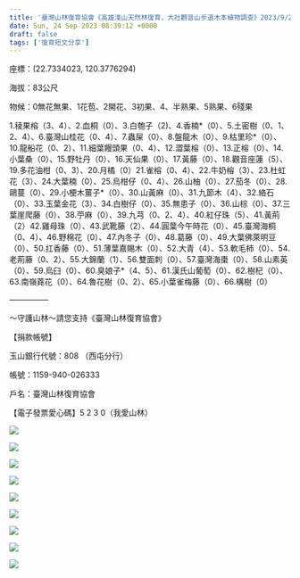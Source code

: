 ```yaml
---
title: '臺灣山林復育協會《高雄淺山天然林復育，大社觀音山步道木本植物調查》2023/9/24'
date: Sun, 24 Sep 2023 08:39:12 +0000
draft: false
tags: ['復育短文分享']
---
```


座標：(22.7334023, 120.3776294)

海拔：83公尺

物候：0無花無果、1花苞、2開花、3初果、4、半熟果、5熟果、6殘果

1.稜果榕（3、4）、2.血桐（0）、3.白匏子（2)、4.香楠\*（0）、5.土密樹（0、1、2、4）、6.臺灣山桂花（0、4）、7.蟲屎（0）、8.盤龍木（0）、9.枯里珍\*（0）、10.龍船花（0、2）、11.細葉饅頭果（0、4）、12.澀葉榕（0）、13.正榕（0）、14.小葉桑（0）、15.野牡丹（0）、16.天仙果（0）、17.黃藤（0）、18.觀音座蓮（5）、19.多花油柑（0、3）、20.月橘（0）21.雀榕（0、4）、22.牛奶榕（3）、23.杜虹花（3）、24.大葉楠（0）、25.烏柑仔（0、4）、26.山柚（0）、27.茄冬（0）、28.鷗蔓（0）、29.小梗木薑子\*（0）、30.山黃麻（0）、31.九節木（4）、32.絡石（0）、33.玉葉金花（3）、34.白樹仔（0）、35.無患子（0）、36.山棕（0）、37.三葉崖爬藤（0）、38.苧麻（0）、39.九芎（0、2、4）、40.紅仔珠（5）、41.黃荊（2）42.雞母珠（0）、43.武靴藤（2）、44.圓葉今午時花（0）、45.臺灣海桐（0、4）、46.野棉花（0）、47.內冬子（0）、48.葛藤（0）、49.大葉佛萊明豆（0）、50.扛香藤（0）、51.薄葉嘉賜木（0）、52.大青（4）、53.軟毛柿（0）、54.老荊藤（0、2）、55.大錦蘭（1）、56.雙面刺（0）、57.臺灣海棗（0）、58.山素英（0）、59.烏臼（0）、60.臭娘子\*（4、5）、61.漢氏山葡萄（0）、62.樹杞（0）、63.南嶺蕘花（0）、64.魯花樹（0、2）、65.小葉雀梅藤（0）、66.構樹（0）

—————

～守護山林～請您支持《臺灣山林復育協會》

【捐款帳號】

玉山銀行代號：808 （西屯分行）

帳號：1159-940-026333

戶名：臺灣山林復育協會

【電子發票愛心碼】5 2 3 0（我愛山林）

![](https://www.reforestation.tw/wp-content/uploads/2024/01/380821029_7064122806940632_2800353407160223078_n-1024x768.jpg)

![](https://www.reforestation.tw/wp-content/uploads/2024/01/380823150_7064123213607258_8856031666227943950_n-768x1024.jpg)

![](https://www.reforestation.tw/wp-content/uploads/2024/01/380831109_7064122513607328_5536533198618375572_n-768x1024.jpg)

![](https://www.reforestation.tw/wp-content/uploads/2024/01/381644065_7064120966940816_1648399463401161967_n.jpg)

![](https://www.reforestation.tw/wp-content/uploads/2024/01/382195968_7064122503607329_5224941513462127349_n-1024x768.jpg)

![](https://www.reforestation.tw/wp-content/uploads/2024/01/382230465_7064123373607242_219637861873177014_n-768x1024.jpg)

![](https://www.reforestation.tw/wp-content/uploads/2024/01/382232790_7064123263607253_5451144978985003761_n-768x1024.jpg)

![](https://www.reforestation.tw/wp-content/uploads/2024/01/382237767_7064123056940607_4087267106176934039_n-768x1024.jpg)

![](https://www.reforestation.tw/wp-content/uploads/2024/01/382241784_7064123096940603_9073262411813163939_n-1024x768.jpg)